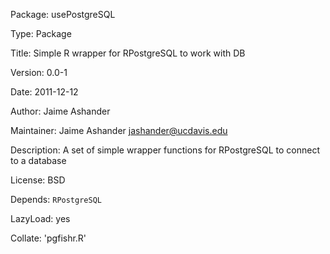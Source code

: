Package: usePostgreSQL

Type: Package

Title: Simple R wrapper for RPostgreSQL to work with DB

Version: 0.0-1

Date: 2011-12-12

Author: Jaime Ashander

Maintainer: Jaime Ashander <jashander@ucdavis.edu>

Description: A set of simple wrapper functions for RPostgreSQL to connect to a database

License: BSD

Depends:
    `RPostgreSQL`
    
LazyLoad: yes

Collate:
    'pgfishr.R'
